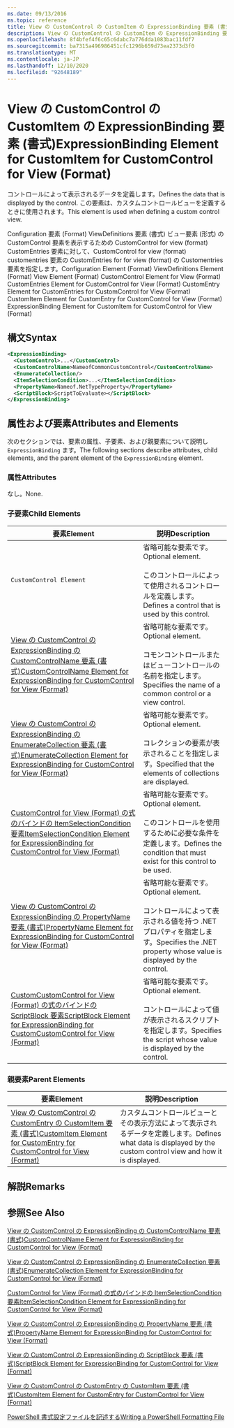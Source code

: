 ```yaml
---
ms.date: 09/13/2016
ms.topic: reference
title: View の CustomControl の CustomItem の ExpressionBinding 要素 (書式)
description: View の CustomControl の CustomItem の ExpressionBinding 要素 (書式)
ms.openlocfilehash: 8f4bfef4f6c65c6dabc7a776dda1083bac11fdf7
ms.sourcegitcommit: ba7315a496986451cfc1296b659d73ea2373d3f0
ms.translationtype: MT
ms.contentlocale: ja-JP
ms.lasthandoff: 12/10/2020
ms.locfileid: "92648189"
---
```

# <a name="expressionbinding-element-for-customitem-for-customcontrol-for-view-format"></a><span data-ttu-id="893b8-103">View の CustomControl の CustomItem の ExpressionBinding 要素 (書式)</span><span class="sxs-lookup"><span data-stu-id="893b8-103">ExpressionBinding Element for CustomItem for CustomControl for View (Format)</span></span>

<span data-ttu-id="893b8-104">コントロールによって表示されるデータを定義します。</span><span class="sxs-lookup"><span data-stu-id="893b8-104">Defines the data that is displayed by the control.</span></span> <span data-ttu-id="893b8-105">この要素は、カスタムコントロールビューを定義するときに使用されます。</span><span class="sxs-lookup"><span data-stu-id="893b8-105">This element is used when defining a custom control view.</span></span>

<span data-ttu-id="893b8-106">Configuration 要素 (Format) ViewDefinitions 要素 (書式) ビュー要素 (形式) の CustomControl 要素を表示するための CustomControl for view (format) CustomEntries 要素に対して、CustomControl for view (format) customentries 要素の CustomEntries for for view (format) の Customentries 要素を指定します。</span><span class="sxs-lookup"><span data-stu-id="893b8-106">Configuration Element (Format) ViewDefinitions Element (Format) View Element (Format) CustomControl Element for View (Format) CustomEntries Element for CustomControl for View (Format) CustomEntry Element for CustomEntries for CustomControl for View (Format) CustomItem Element for CustomEntry for CustomControl for View (Format) ExpressionBinding Element for CustomItem for CustomControl for View (Format)</span></span>

## <a name="syntax"></a><span data-ttu-id="893b8-107">構文</span><span class="sxs-lookup"><span data-stu-id="893b8-107">Syntax</span></span>

```xml
<ExpressionBinding>
  <CustomControl>...</CustomControl>
  <CustomControlName>NameofCommonCustomControl</CustomControlName>
  <EnumerateCollection/>
  <ItemSelectionCondition>...</ItemSelectionCondition>
  <PropertyName>Nameof.NetTypeProperty</PropertyName>
  <ScriptBlock>ScriptToEvaluate></ScriptBlock>
</ExpressionBinding>
```

## <a name="attributes-and-elements"></a><span data-ttu-id="893b8-108">属性および要素</span><span class="sxs-lookup"><span data-stu-id="893b8-108">Attributes and Elements</span></span>

<span data-ttu-id="893b8-109">次のセクションでは、要素の属性、子要素、および親要素について説明し `ExpressionBinding` ます。</span><span class="sxs-lookup"><span data-stu-id="893b8-109">The following sections describe attributes, child elements, and the parent element of the `ExpressionBinding` element.</span></span>

### <a name="attributes"></a><span data-ttu-id="893b8-110">属性</span><span class="sxs-lookup"><span data-stu-id="893b8-110">Attributes</span></span>

<span data-ttu-id="893b8-111">なし。</span><span class="sxs-lookup"><span data-stu-id="893b8-111">None.</span></span>

### <a name="child-elements"></a><span data-ttu-id="893b8-112">子要素</span><span class="sxs-lookup"><span data-stu-id="893b8-112">Child Elements</span></span>

|<span data-ttu-id="893b8-113">要素</span><span class="sxs-lookup"><span data-stu-id="893b8-113">Element</span></span>|<span data-ttu-id="893b8-114">説明</span><span class="sxs-lookup"><span data-stu-id="893b8-114">Description</span></span>|
|-------------|-----------------|
|`CustomControl Element`|<span data-ttu-id="893b8-115">省略可能な要素です。</span><span class="sxs-lookup"><span data-stu-id="893b8-115">Optional element.</span></span><br /><br /> <span data-ttu-id="893b8-116">このコントロールによって使用されるコントロールを定義します。</span><span class="sxs-lookup"><span data-stu-id="893b8-116">Defines a control that is used by this control.</span></span>|
|[<span data-ttu-id="893b8-117">View の CustomControl の ExpressionBinding の CustomControlName 要素 (書式)</span><span class="sxs-lookup"><span data-stu-id="893b8-117">CustomControlName Element for ExpressionBinding for CustomControl for View (Format)</span></span>](./customcontrolname-element-for-expressionbinding-for-customcontrol-for-view-format.md)|<span data-ttu-id="893b8-118">省略可能な要素です。</span><span class="sxs-lookup"><span data-stu-id="893b8-118">Optional element.</span></span><br /><br /> <span data-ttu-id="893b8-119">コモンコントロールまたはビューコントロールの名前を指定します。</span><span class="sxs-lookup"><span data-stu-id="893b8-119">Specifies the name of a common control or a view control.</span></span>|
|[<span data-ttu-id="893b8-120">View の CustomControl の ExpressionBinding の EnumerateCollection 要素 (書式)</span><span class="sxs-lookup"><span data-stu-id="893b8-120">EnumerateCollection Element for ExpressionBinding for CustomControl for View (Format)</span></span>](./enumeratecollection-element-for-expressionbinding-for-customcontrol-for-view-format.md)|<span data-ttu-id="893b8-121">省略可能な要素です。</span><span class="sxs-lookup"><span data-stu-id="893b8-121">Optional element.</span></span><br /><br /> <span data-ttu-id="893b8-122">コレクションの要素が表示されることを指定します。</span><span class="sxs-lookup"><span data-stu-id="893b8-122">Specified that the elements of collections are displayed.</span></span>|
|[<span data-ttu-id="893b8-123">CustomControl for View (Format) の式のバインドの ItemSelectionCondition 要素</span><span class="sxs-lookup"><span data-stu-id="893b8-123">ItemSelectionCondition Element for ExpressionBinding for CustomControl for View (Format)</span></span>](./itemselectioncondition-element-for-expressionbinding-for-customcontrol-format.md)|<span data-ttu-id="893b8-124">省略可能な要素です。</span><span class="sxs-lookup"><span data-stu-id="893b8-124">Optional element.</span></span><br /><br /> <span data-ttu-id="893b8-125">このコントロールを使用するために必要な条件を定義します。</span><span class="sxs-lookup"><span data-stu-id="893b8-125">Defines the condition that must exist for this control to be used.</span></span>|
|[<span data-ttu-id="893b8-126">View の CustomControl の ExpressionBinding の PropertyName 要素 (書式)</span><span class="sxs-lookup"><span data-stu-id="893b8-126">PropertyName Element for ExpressionBinding for CustomControl for View (Format)</span></span>](./propertyname-element-for-expressionbinding-for-customcontrol-for-view-format.md)|<span data-ttu-id="893b8-127">省略可能な要素です。</span><span class="sxs-lookup"><span data-stu-id="893b8-127">Optional element.</span></span><br /><br /> <span data-ttu-id="893b8-128">コントロールによって表示される値を持つ .NET プロパティを指定します。</span><span class="sxs-lookup"><span data-stu-id="893b8-128">Specifies the .NET property whose value is displayed by the control.</span></span>|
|[<span data-ttu-id="893b8-129">CustomCustomControl for View (Format) の式のバインドの ScriptBlock 要素</span><span class="sxs-lookup"><span data-stu-id="893b8-129">ScriptBlock Element for ExpressionBinding for CustomCustomControl for View (Format)</span></span>](./scriptblock-element-for-expressionbinding-for-customcontrol-for-view-format.md)|<span data-ttu-id="893b8-130">省略可能な要素です。</span><span class="sxs-lookup"><span data-stu-id="893b8-130">Optional element.</span></span><br /><br /> <span data-ttu-id="893b8-131">コントロールによって値が表示されるスクリプトを指定します。</span><span class="sxs-lookup"><span data-stu-id="893b8-131">Specifies the script whose value is displayed by the control.</span></span>|

### <a name="parent-elements"></a><span data-ttu-id="893b8-132">親要素</span><span class="sxs-lookup"><span data-stu-id="893b8-132">Parent Elements</span></span>

|<span data-ttu-id="893b8-133">要素</span><span class="sxs-lookup"><span data-stu-id="893b8-133">Element</span></span>|<span data-ttu-id="893b8-134">説明</span><span class="sxs-lookup"><span data-stu-id="893b8-134">Description</span></span>|
|-------------|-----------------|
|[<span data-ttu-id="893b8-135">View の CustomControl の CustomEntry の CustomItem 要素 (書式)</span><span class="sxs-lookup"><span data-stu-id="893b8-135">CustomItem Element for CustomEntry for CustomControl for View (Format)</span></span>](./customitem-element-for-customentry-for-customcontrol-for-view-format.md)|<span data-ttu-id="893b8-136">カスタムコントロールビューとその表示方法によって表示されるデータを定義します。</span><span class="sxs-lookup"><span data-stu-id="893b8-136">Defines what data is displayed by the custom control view and how it is displayed.</span></span>|

## <a name="remarks"></a><span data-ttu-id="893b8-137">解説</span><span class="sxs-lookup"><span data-stu-id="893b8-137">Remarks</span></span>

## <a name="see-also"></a><span data-ttu-id="893b8-138">参照</span><span class="sxs-lookup"><span data-stu-id="893b8-138">See Also</span></span>

[<span data-ttu-id="893b8-139">View の CustomControl の ExpressionBinding の CustomControlName 要素 (書式)</span><span class="sxs-lookup"><span data-stu-id="893b8-139">CustomControlName Element for ExpressionBinding for CustomControl for View (Format)</span></span>](./customcontrolname-element-for-expressionbinding-for-customcontrol-for-view-format.md)

[<span data-ttu-id="893b8-140">View の CustomControl の ExpressionBinding の EnumerateCollection 要素 (書式)</span><span class="sxs-lookup"><span data-stu-id="893b8-140">EnumerateCollection Element for ExpressionBinding for CustomControl for View (Format)</span></span>](./enumeratecollection-element-for-expressionbinding-for-customcontrol-for-view-format.md)

[<span data-ttu-id="893b8-141">CustomControl for View (Format) の式のバインドの ItemSelectionCondition 要素</span><span class="sxs-lookup"><span data-stu-id="893b8-141">ItemSelectionCondition Element for ExpressionBinding for CustomControl for View (Format)</span></span>](./itemselectioncondition-element-for-expressionbinding-for-customcontrol-format.md)

[<span data-ttu-id="893b8-142">View の CustomControl の ExpressionBinding の PropertyName 要素 (書式)</span><span class="sxs-lookup"><span data-stu-id="893b8-142">PropertyName Element for ExpressionBinding for CustomControl for View (Format)</span></span>](./propertyname-element-for-expressionbinding-for-customcontrol-for-view-format.md)

[<span data-ttu-id="893b8-143">View の CustomControl の ExpressionBinding の ScriptBlock 要素 (書式)</span><span class="sxs-lookup"><span data-stu-id="893b8-143">ScriptBlock Element for ExpressionBinding for CustomControl for View (Format)</span></span>](./scriptblock-element-for-expressionbinding-for-customcontrol-for-view-format.md)

[<span data-ttu-id="893b8-144">View の CustomControl の CustomEntry の CustomItem 要素 (書式)</span><span class="sxs-lookup"><span data-stu-id="893b8-144">CustomItem Element for CustomEntry for CustomControl for View (Format)</span></span>](./customitem-element-for-customentry-for-customcontrol-for-view-format.md)

[<span data-ttu-id="893b8-145">PowerShell 書式設定ファイルを記述する</span><span class="sxs-lookup"><span data-stu-id="893b8-145">Writing a PowerShell Formatting File</span></span>](./writing-a-powershell-formatting-file.md)
